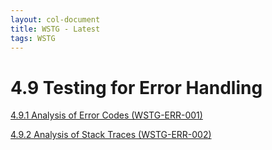 ```yaml
---
layout: col-document
title: WSTG - Latest
tags: WSTG
---
```

# 4.9 Testing for Error Handling

[4.9.1 Analysis of Error Codes (WSTG-ERR-001)](4.9.1_Testing_for_Error_Code_WSTG-ERR-001.md)

[4.9.2 Analysis of Stack Traces (WSTG-ERR-002)](4.9.2_Testing_for_Stack_Traces_WSTG-ERR-002.md)
